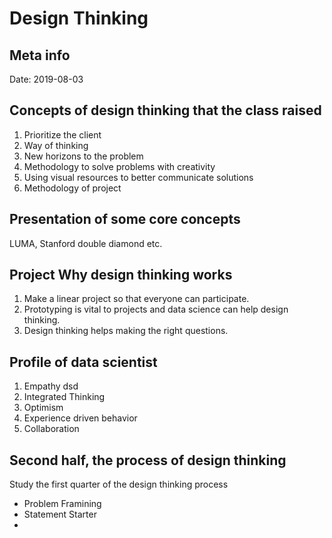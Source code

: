 # Design Thinking

## Meta info

Date: 2019-08-03

## Concepts of design thinking that the class raised

1. Prioritize the client
1. Way of thinking
1. New horizons to the problem
1. Methodology to solve problems with creativity
1. Using visual resources to better communicate solutions
1. Methodology of project

## Presentation of some core concepts

LUMA, Stanford double diamond etc.

## Project Why design thinking works

1. Make a linear project so that everyone can participate.
1. Prototyping is vital to projects and data science can help design thinking.
1. Design thinking helps making the right questions.

## Profile of data scientist

1. Empathy dsd
2. Integrated Thinking
3. Optimism
4. Experience driven behavior
5. Collaboration

## Second half, the process of design thinking

Study the first quarter of the design thinking process

* Problem Framining
* Statement Starter
* 